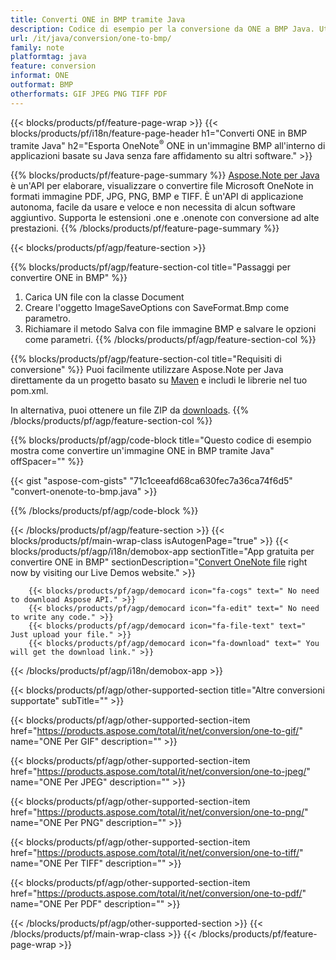 ```yaml
---
title: Converti ONE in BMP tramite Java
description: Codice di esempio per la conversione da ONE a BMP Java. Utilizzare il codice di esempio API per la conversione di file batch ONE in BMP all'interno di qualsiasi applicazione basata su Java. 
url: /it/java/conversion/one-to-bmp/
family: note
platformtag: java
feature: conversion
informat: ONE
outformat: BMP
otherformats: GIF JPEG PNG TIFF PDF
---
```

{{< blocks/products/pf/feature-page-wrap >}}
{{< blocks/products/pf/i18n/feature-page-header h1="Converti ONE in BMP tramite Java" h2="Esporta OneNote<sup>&reg;</sup> ONE in un'immagine BMP all'interno di applicazioni basate su Java senza fare affidamento su altri software." >}}

{{% blocks/products/pf/feature-page-summary %}}
[Aspose.Note per Java](https://products.aspose.com/note/java/) è un'API per elaborare, visualizzare o convertire file Microsoft OneNote in formati immagine PDF, JPG, PNG, BMP e TIFF. È un'API di applicazione autonoma, facile da usare e veloce e non necessita di alcun software aggiuntivo. Supporta le estensioni .one e .onenote con conversione ad alte prestazioni.
{{% /blocks/products/pf/feature-page-summary  %}}

{{< blocks/products/pf/agp/feature-section >}}

{{% blocks/products/pf/agp/feature-section-col title="Passaggi per convertire ONE in BMP" %}}
1. Carica UN file con la classe Document
2. Creare l'oggetto ImageSaveOptions con SaveFormat.Bmp come parametro.
3. Richiamare il metodo Salva con file immagine BMP e salvare le opzioni come parametri.
{{% /blocks/products/pf/agp/feature-section-col %}}

{{% blocks/products/pf/agp/feature-section-col title="Requisiti di conversione" %}}
Puoi facilmente utilizzare Aspose.Note per Java direttamente da un progetto basato su [Maven](https://repository.aspose.com/webapp/#/artifacts/browse/tree/General/repo/com/aspose/aspose-note) e includi le librerie nel tuo pom.xml.

In alternativa, puoi ottenere un file ZIP da [downloads](https://downloads.aspose.com/note/java).
{{% /blocks/products/pf/agp/feature-section-col %}}

{{% blocks/products/pf/agp/code-block title="Questo codice di esempio mostra come convertire un'immagine ONE in BMP tramite Java" offSpacer="" %}}



{{< gist "aspose-com-gists" "71c1ceeafd68ca630fec7a36ca74f6d5" "convert-onenote-to-bmp.java" >}}

{{% /blocks/products/pf/agp/code-block %}}

{{< /blocks/products/pf/agp/feature-section >}}
{{< blocks/products/pf/main-wrap-class isAutogenPage="true" >}}
{{< blocks/products/pf/agp/i18n/demobox-app sectionTitle="App gratuita per convertire ONE in BMP" sectionDescription="[Convert OneNote file](https://products.aspose.app/note/conversion/onenote-to-bmp) right now by visiting our Live Demos website." >}}

        {{< blocks/products/pf/agp/democard icon="fa-cogs" text=" No need to download Aspose API." >}}
        {{< blocks/products/pf/agp/democard icon="fa-edit" text=" No need to write any code." >}}
        {{< blocks/products/pf/agp/democard icon="fa-file-text" text=" Just upload your file." >}}
        {{< blocks/products/pf/agp/democard icon="fa-download" text=" You will get the download link." >}}
		
{{< /blocks/products/pf/agp/i18n/demobox-app >}}

{{< blocks/products/pf/agp/other-supported-section title="Altre conversioni supportate" subTitle="" >}}

{{< blocks/products/pf/agp/other-supported-section-item href="https://products.aspose.com/total/it/net/conversion/one-to-gif/" name="ONE Per GIF" description="" >}}

{{< blocks/products/pf/agp/other-supported-section-item href="https://products.aspose.com/total/it/net/conversion/one-to-jpeg/" name="ONE Per JPEG" description="" >}}

{{< blocks/products/pf/agp/other-supported-section-item href="https://products.aspose.com/total/it/net/conversion/one-to-png/" name="ONE Per PNG" description="" >}}

{{< blocks/products/pf/agp/other-supported-section-item href="https://products.aspose.com/total/it/net/conversion/one-to-tiff/" name="ONE Per TIFF" description="" >}}

{{< blocks/products/pf/agp/other-supported-section-item href="https://products.aspose.com/total/it/net/conversion/one-to-pdf/" name="ONE Per PDF" description="" >}}



{{< /blocks/products/pf/agp/other-supported-section >}}
{{< /blocks/products/pf/main-wrap-class >}}
{{< /blocks/products/pf/feature-page-wrap >}}